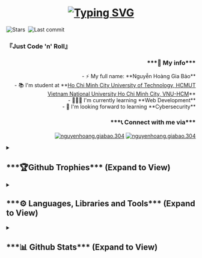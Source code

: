 <h1 align="center"><a href="#"><img src="https://readme-typing-svg.demolab.com?font=monoscope&weight=1000&size=30&duration=3000&pause=1000&center=true&vCenter=true&width=1000&color=F72D2D&lines=Hi+%F0%9F%91%8B%2C+I'm+ngyn-bao;A+passionate+developer+from+Vietnam" alt="Typing SVG" /></a></h1>

<img src="https://img.shields.io/github/stars/ngyn-bao?style=flat&color=brightgreen&logo=github" alt="Stars"/>&nbsp;
<img src="https://img.shields.io/github/last-commit/ngyn-bao/ngyn-bao?logo=github" alt="Last commit"/> 

<h3>『Just Code 'n' Roll』</h3>

<div>
    <img align="left" src="https://github.com/user-attachments/assets/316884ff-48d1-4bcc-a4b7-b2d815890ea5"
    alt=""/>

<div align="right">
    <h3>***👤 My info***</h3>
    <p>
- ⚡ My full name: **Nguyễn Hoàng Gia Bảo**<br/>
- 📚 I'm student at **<a href="https://hcmut.edu.vn" target="blank">Ho Chi Minh City University of Technology, HCMUT <br/>
Vietnam National University Ho Chi Minh City, VNU-HCM</a>**<br/>
- 👨🏻‍💻 I'm currently learning **Web Development** <br/>
- 👮 I'm looking forward to learning **Cybersecurity** <br/>
    </p>
    <h3>***📞 Connect with me via***</h3>
    <p>
      <a href="https://fb.com/nguyenhoang.giabao.304" target="blank"
        ><img
          align="center"
          src="https://raw.githubusercontent.com/rahuldkjain/github-profile-readme-generator/master/src/images/icons/Social/facebook.svg"
          alt="nguyenhoang.giabao.304"
          height="30"
          width="40"
      /></a>
            <a href="mailto:nguyenhoanggiabao3004@gmail.com" target="blank"
        ><img
          align="center"
          src="https://github.com/user-attachments/assets/e575ab33-c690-47db-af10-3c37b6a95e99"
          alt="nguyenhoang.giabao.304"
          height="30"
          width="40"
      /></a>
    </p>    
</div>

</div>
<div>

<details>
    <summary><h2>***🏆Github Trophies*** (Expand to View)</h2></summary>
<p align="center">
    <a href="https://github.com/ryo-ma/github-profile-trophy">
        <img src="https://github-profile-trophy.vercel.app/?username=ngyn-bao&theme=nord&rank=-?" alt="ngyn-bao" />
    </a> 
</p>
</details>

<details>
    <summary><h2>***⚙ Languages, Libraries and Tools*** (Expand to View)</h2></summary>
<p align="center">
        <img src="https://skillicons.dev/icons?i=git,linux,vscode,github" /><br/>
        <img src="https://skillicons.dev/icons?i=docker,mysql,postman,npm,nodejs,expressjs,prisma,nestjs" /><br/>
        <img src="https://skillicons.dev/icons?i=cpp,js,ts,html,css,jquery,bootstrap,sass,react,tailwind" />
</p>
</div></details>

<details>
    <summary><h2>***📊 Github Stats*** (Expand to View)</h2></summary>
    <div>
     <details>
  <summary><b>⌨  My Top Languages</b></summary>
   
<p>&nbsp; <img align="left" src="http://github-profile-summary-cards.vercel.app/api/cards/repos-per-language?username=ngyn-bao&theme=transparent"/></p>
<p><img align="center" src="http://github-profile-summary-cards.vercel.app/api/cards/most-commit-language?username=ngyn-bao&theme=transparent" alt="ngyn-bao" /></p>

</details>
 <details>
  <summary><b>💻 GitHub Profile Stats</b></summary>
   
<div align="center">
        <img align="left" src="https://github-readme-stats.vercel.app/api?username=ngyn-bao&show_icons=true&theme=transparent"/>
        <img align="center" src="https://github-readme-stats.vercel.app/api/top-langs/?username=ngyn-bao&layout=donut-vertical&theme=transparent"/> 
</div>

</details>
  <details>
  <summary><b>📈 My Contributions</b></summary>
   
<p>&nbsp;<img align="center" src="http://github-profile-summary-cards.vercel.app/api/cards/profile-details?username=ngyn-bao&theme=tokyonight" alt="ngyn-bao" /></p>

<p>&nbsp;<img src="./profile-3d-contrib/profile-night-rainbow.svg"/></p>
</details>

 

</details>
